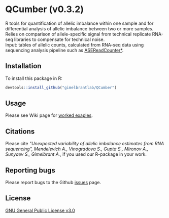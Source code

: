 
# QCumber (v0.3.2)

R tools for quantification of allelic imbalance within one sample and for differential analysis of allelic imbalance between two or more samples. Relies on comparison of allele-specific signal from technical replicate RNA-seq libraries to compensate for technical noise.  
Input: tables of allelic counts, calculated from RNA-seq data using sequencing analysis pipeline such as [ASEReadCounter*](https://github.com/gimelbrantlab/ASEReadCounter_star).

## Installation

To install this package in R:

``` r
devtools::install_github("gimelbrantlab/QCumber")
```

## Usage

Please see Wiki page for [worked exaples](https://github.com/gimelbrantlab/QCumber/wiki).

## Citations

Please cite _"Unexpected variability of allelic imbalance estimates from RNA sequencing", Mendelevich A.*, Vinogradova S.*, Gupta S., Mironov A., Sunyaev S., Gimelbrant A._, if you used our R-package in your work.

## Reporting bugs

Please report bugs to the Github [issues](https://github.com/gimelbrantlab/QCumber/issues) page.

## License

[GNU General Public License v3.0](https://github.com/gimelbrantlab/QCumber/blob/master/LICENSE)



